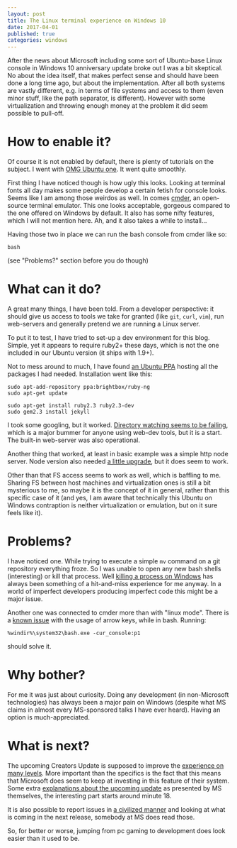 ```yaml
---
layout: post
title: The Linux terminal experience on Windows 10
date: 2017-04-01
published: true
categories: windows
---
```


After the news about Microsoft including some sort of Ubuntu-base Linux console in Windows 10 anniversary update broke out I was a bit skeptical. No about the idea itself, that makes perfect sense and should have been done a long time ago, but about the implementation. After all both systems are vastly different, e.g. in terms of file systems and access to them (even minor stuff, like the path separator, is different). However with some virtualization and throwing enough money at the problem it did seem possible to pull-off.

# How to enable it?
Of course it is not enabled by default, there is plenty of tutorials on the subject. I went with [OMG Ubuntu one][1]. It went quite smoothly.

First thing I have noticed though is how ugly this looks. Looking at terminal fonts all day makes some people develop a certain fetish for console looks. Seems like I am among those weirdos as well. In comes [cmder][2], an open-source terminal emulator. This one looks acceptable, gorgeous compared to the one offered on Windows by default. It also has some nifty features, which I will not mention here. Ah, and it also takes a while to install...

Having those two in place we can run the bash console from cmder like so:

    bash

(see "Problems?" section before you do though) 

# What can it do?
A great many things, I have been told. From a developer perspective: it should give us access to tools we take for granted (like `git`, `curl`, `vim`), run web-servers and generally pretend we are running a Linux server.

To put it to test, I have tried to set-up a dev environment for this blog. Simple, yet it appears to require ruby2+ these days, which is not the one included in our Ubuntu version (it ships with 1.9+). 

Not to mess around to much, I have found [an Ubuntu PPA][3] hosting all the packages I had needed. Installation went like this:
```
sudo apt-add-repository ppa:brightbox/ruby-ng
sudo apt-get update

sudo apt-get install ruby2.3 ruby2.3-dev
sudo gem2.3 install jekyll
```
I took some googling, but it worked. [Directory watching seems to be failing][4], which is a major bummer for anyone using web-dev tools, but it is a start. The built-in web-server was also operational.

Another thing that worked, at least in basic example was a simple http node server. Node version also needed [a little upgrade][5], but it does seem to work.

Other than that FS access seems to work as well, which is baffling to me. Sharing FS between host machines and virtualization ones is still a bit mysterious to me, so maybe it is the concept of it in general, rather than this specific case of it (and yes, I am aware that technically this Ubuntu on Windows contraption is neither virtualization or emulation, but on it sure feels like it).

# Problems?
I have noticed one. While trying to execute a simple `mv` command on a git repository everything froze. So I was unable to open any new bash shells (interesting) or kill that process. Well [killing a process on Windows][9] has always been something of a hit-and-miss experience for me anyway. In a world of imperfect developers producing imperfect code this might be a major issue. 

Another one was connected to cmder more than with "linux mode". There is a [known issue][10] with the usage of arrow keys, while in bash. Running:

    %windir%\system32\bash.exe -cur_console:p1
   
should solve it.

# Why bother?
For me it was just about curiosity. Doing any development (in non-Microsoft technologies) has always been a major pain on Windows (despite what MS claims in almost every MS-sponsored talks I have ever heard). Having an option is much-appreciated. 

# What is next?
The upcoming Creators Update is supposed to improve the [experience on many levels][6]. More important than the specifics is the fact that this means that Microsoft does seem to keep at investing in this feature of their system. Some extra [explanations about the upcoming update][7] as presented by MS themselves, the interesting part starts around minute 18.

It is also possible to report issues in [a civilized manner][8] and looking at what is coming in the next release, somebody at MS does read those.

So, for better or worse, jumping from pc gaming to development does look easier than it used to be.  




[1]: http://www.omgubuntu.co.uk/2016/08/enable-bash-windows-10-anniversary-update
[2]: http://cmder.net/
[3]: https://github.com/Microsoft/BashOnWindows/issues/216
[4]: https://github.com/Microsoft/BashOnWindows
[5]: https://www.brightbox.com/docs/ruby/ubuntu/
[6]: https://thenewstack.io/windows-10-creators-update-means-windows-subsystem-linux/
[7]: https://channel9.msdn.com/events/Windows/Windows-Developer-Day-Creators-Update/Developer-tools-and-updates
[8]: https://nodejs.org/en/download/package-manager/
[9]: http://stackoverflow.com/questions/49988/really-killing-a-process-in-windows
[10]: https://github.com/Microsoft/BashOnWindows/issues/1154
